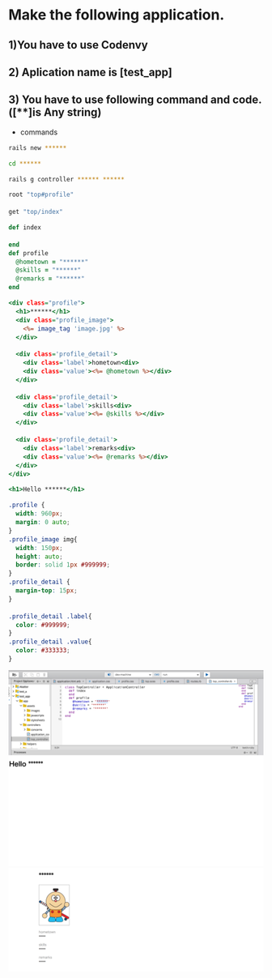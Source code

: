 # Make the following application.
## **1)You have to use Codenvy**
## **2) Aplication name is [test_app]**
## **3) You have to use following command and code.([******]is Any string)**
* commands
```Bash
rails new ******
```
```Bash
cd ******
```
```Bash
rails g controller ****** ******
```

```ruby:routes.rb
root "top#profile"

get "top/index"
```

```ruby:top_controller.rb
def index

end
def profile
  @hometown = "******"
  @skills = "******"
  @remarks = "******"
end
```

```ruby:profile.html.erb
<div class="profile">
  <h1>******</h1>
  <div class="profile_image">
    <%= image_tag 'image.jpg' %>
  </div>

  <div class='profile_detail'>
    <div class='label'>hometown<div>
    <div class='value'><%= @hometown %></div>
  </div>

  <div class='profile_detail'>
    <div class='label'>skills<div>
    <div class='value'><%= @skills %></div>
  </div>

  <div class='profile_detail'>
    <div class='label'>remarks<div>
    <div class='value'><%= @remarks %></div>
  </div>
</div>
```

```ruby:profile.html.erb
<h1>Hello ******</h1>
```

```ruby:profile.css
.profile {
  width: 960px;
  margin: 0 auto;
}
.profile_image img{
  width: 150px;
  height: auto;
  border: solid 1px #999999;
}
.profile_detail {
  margin-top: 15px;
}

.profile_detail .label{
  color: #999999;
}
.profile_detail .value{
  color: #333333;
}
```

![image1](image1.png)
![image2](image2.png)
![image3](image3.png)
